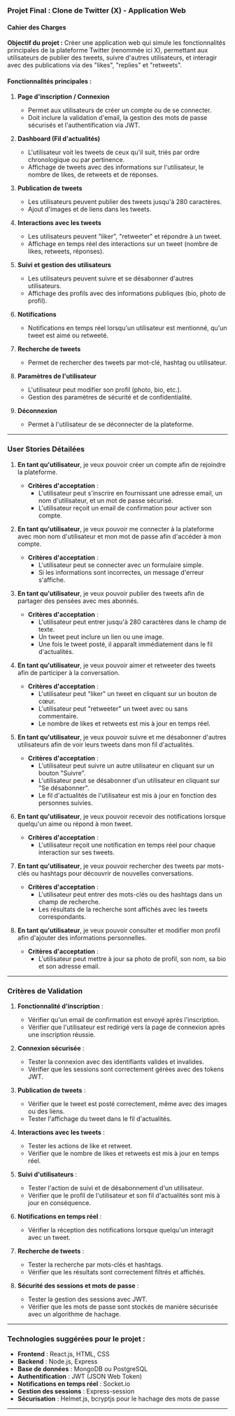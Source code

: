 ### Projet Final : Clone de Twitter (X) - Application Web

#### Cahier des Charges

**Objectif du projet :**
Créer une application web qui simule les fonctionnalités principales de la plateforme Twitter (renommée ici X), permettant aux utilisateurs de publier des tweets, suivre d'autres utilisateurs, et interagir avec des publications via des "likes", "replies" et "retweets".

#### Fonctionnalités principales :

1. **Page d'inscription / Connexion**
   - Permet aux utilisateurs de créer un compte ou de se connecter.
   - Doit inclure la validation d'email, la gestion des mots de passe sécurisés et l'authentification via JWT.

2. **Dashboard (Fil d'actualités)**
   - L'utilisateur voit les tweets de ceux qu'il suit, triés par ordre chronologique ou par pertinence.
   - Affichage de tweets avec des informations sur l'utilisateur, le nombre de likes, de retweets et de réponses.

3. **Publication de tweets**
   - Les utilisateurs peuvent publier des tweets jusqu'à 280 caractères.
   - Ajout d'images et de liens dans les tweets.

4. **Interactions avec les tweets**
   - Les utilisateurs peuvent "liker", "retweeter" et répondre à un tweet.
   - Affichage en temps réel des interactions sur un tweet (nombre de likes, retweets, réponses).

5. **Suivi et gestion des utilisateurs**
   - Les utilisateurs peuvent suivre et se désabonner d'autres utilisateurs.
   - Affichage des profils avec des informations publiques (bio, photo de profil).

6. **Notifications**
   - Notifications en temps réel lorsqu'un utilisateur est mentionné, qu'un tweet est aimé ou retweeté.

7. **Recherche de tweets**
   - Permet de rechercher des tweets par mot-clé, hashtag ou utilisateur.

8. **Paramètres de l'utilisateur**
   - L'utilisateur peut modifier son profil (photo, bio, etc.).
   - Gestion des paramètres de sécurité et de confidentialité.

9. **Déconnexion**
   - Permet à l'utilisateur de se déconnecter de la plateforme.

---

### User Stories Détailées

1. **En tant qu'utilisateur**, je veux pouvoir créer un compte afin de rejoindre la plateforme.
   - **Critères d'acceptation** :
     - L'utilisateur peut s'inscrire en fournissant une adresse email, un nom d'utilisateur, et un mot de passe sécurisé.
     - L'utilisateur reçoit un email de confirmation pour activer son compte.
   
2. **En tant qu'utilisateur**, je veux pouvoir me connecter à la plateforme avec mon nom d'utilisateur et mon mot de passe afin d'accéder à mon compte.
   - **Critères d'acceptation** :
     - L'utilisateur peut se connecter avec un formulaire simple.
     - Si les informations sont incorrectes, un message d'erreur s'affiche.

3. **En tant qu'utilisateur**, je veux pouvoir publier des tweets afin de partager des pensées avec mes abonnés.
   - **Critères d'acceptation** :
     - L'utilisateur peut entrer jusqu'à 280 caractères dans le champ de texte.
     - Un tweet peut inclure un lien ou une image.
     - Une fois le tweet posté, il apparaît immédiatement dans le fil d'actualités.

4. **En tant qu'utilisateur**, je veux pouvoir aimer et retweeter des tweets afin de participer à la conversation.
   - **Critères d'acceptation** :
     - L'utilisateur peut "liker" un tweet en cliquant sur un bouton de cœur.
     - L'utilisateur peut "retweeter" un tweet avec ou sans commentaire.
     - Le nombre de likes et retweets est mis à jour en temps réel.

5. **En tant qu'utilisateur**, je veux pouvoir suivre et me désabonner d'autres utilisateurs afin de voir leurs tweets dans mon fil d'actualités.
   - **Critères d'acceptation** :
     - L'utilisateur peut suivre un autre utilisateur en cliquant sur un bouton "Suivre".
     - L'utilisateur peut se désabonner d'un utilisateur en cliquant sur "Se désabonner".
     - Le fil d'actualités de l'utilisateur est mis à jour en fonction des personnes suivies.

6. **En tant qu'utilisateur**, je veux pouvoir recevoir des notifications lorsque quelqu'un aime ou répond à mon tweet.
   - **Critères d'acceptation** :
     - L'utilisateur reçoit une notification en temps réel pour chaque interaction sur ses tweets.

7. **En tant qu'utilisateur**, je veux pouvoir rechercher des tweets par mots-clés ou hashtags pour découvrir de nouvelles conversations.
   - **Critères d'acceptation** :
     - L'utilisateur peut entrer des mots-clés ou des hashtags dans un champ de recherche.
     - Les résultats de la recherche sont affichés avec les tweets correspondants.

8. **En tant qu'utilisateur**, je veux pouvoir consulter et modifier mon profil afin d'ajouter des informations personnelles.
   - **Critères d'acceptation** :
     - L'utilisateur peut mettre à jour sa photo de profil, son nom, sa bio et son adresse email.

---

### Critères de Validation

1. **Fonctionnalité d'inscription** :
   - Vérifier qu'un email de confirmation est envoyé après l'inscription.
   - Vérifier que l'utilisateur est redirigé vers la page de connexion après une inscription réussie.

2. **Connexion sécurisée** :
   - Tester la connexion avec des identifiants valides et invalides.
   - Vérifier que les sessions sont correctement gérées avec des tokens JWT.

3. **Publication de tweets** :
   - Vérifier que le tweet est posté correctement, même avec des images ou des liens.
   - Tester l'affichage du tweet dans le fil d'actualités.

4. **Interactions avec les tweets** :
   - Tester les actions de like et retweet.
   - Vérifier que le nombre de likes et retweets est mis à jour en temps réel.

5. **Suivi d'utilisateurs** :
   - Tester l'action de suivi et de désabonnement d'un utilisateur.
   - Vérifier que le profil de l'utilisateur et son fil d'actualités sont mis à jour en conséquence.

6. **Notifications en temps réel** :
   - Vérifier la réception des notifications lorsque quelqu'un interagit avec un tweet.

7. **Recherche de tweets** :
   - Tester la recherche par mots-clés et hashtags.
   - Vérifier que les résultats sont correctement filtrés et affichés.

8. **Sécurité des sessions et mots de passe** :
   - Tester la gestion des sessions avec JWT.
   - Vérifier que les mots de passe sont stockés de manière sécurisée avec un algorithme de hachage.

---

### Technologies suggérées pour le projet :

- **Frontend** : React.js, HTML, CSS
- **Backend** : Node.js, Express
- **Base de données** : MongoDB ou PostgreSQL
- **Authentification** : JWT (JSON Web Token)
- **Notifications en temps réel** : Socket.io
- **Gestion des sessions** : Express-session
- **Sécurisation** : Helmet.js, bcryptjs pour le hachage des mots de passe

---
